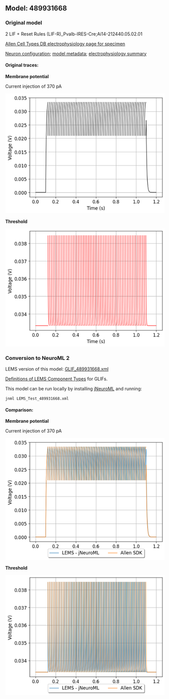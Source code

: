
## Model: 489931668

### Original model

2 LIF + Reset Rules (LIF-R)_Pvalb-IRES-Cre;Ai14-212440.05.02.01

[Allen Cell Types DB electrophysiology page for specimen](http://celltypes.brain-map.org/mouse/experiment/electrophysiology/488501071)

[Neuron configuration](neuron_config.json); [model metadata](model_metadata.json); [electrophysiology summary](ephys_sweeps.json)

#### Original traces:

**Membrane potential**

Current injection of 370 pA

![Original](MembranePotential_370pA.png)

**Threshold**

![Threshold](Threshold_370pA.png)

### Conversion to NeuroML 2

LEMS version of this model: [GLIF_489931668.xml](GLIF_489931668.xml)

[Definitions of LEMS Component Types](../GLIFs.xml) for GLIFs.

This model can be run locally by installing [jNeuroML](https://github.com/NeuroML/jNeuroML) and running:

    jnml LEMS_Test_489931668.xml

#### Comparison:

**Membrane potential**

Current injection of 370 pA

![Comparison](Comparison_370pA.png)

**Threshold**

![Comparison](Comparison_Threshold_370pA.png)